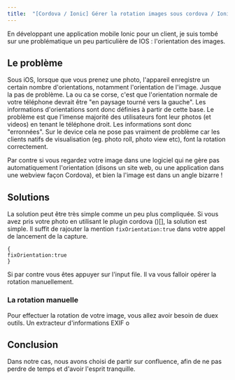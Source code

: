```yaml
---
title:  "[Cordova / Ionic] Gérer la rotation images sous cordova / Ionic"
---
```


En développant une application mobile Ionic pour un client, je suis tombé sur une problématique un peu particulière de IOS : l'orientation des images.


## Le problème

Sous iOS, lorsque que vous prenez une photo, l'appareil enregistre un certain nombre d'orientations, notamment l'orientation de l'image.
Jusque la pas de problème. La ou ca se corse, c'est que l'orientation normale de votre téléphone devrait être "en paysage tourné vers la gauche". Les informations d'orientations sont donc définies à partir de cette base. Le problème est que l'imense majorité des utilisateurs font leur photos (et videos) en tenant le téléphone droit.
Les informations sont donc "erronnées". Sur le device cela ne pose pas vraiment de problème car les clients natifs de visualisation (eg. photo roll, photo view etc), font la rotation correctement.

Par contre si vous regardez votre image dans une logiciel qui ne gère pas automatiquement l'orientation (disons un site web, ou une application dans une webview façon Cordova), et bien la l'image est dans un angle bizarre !



## Solutions

La solution peut être très simple comme un peu plus compliquée. Si vous avez pris votre photo en utilisant le plugin cordova ()[], la solution est simple. Il suffit de rajouter la mention `fixOrientation:true` dans votre appel de lancement de la capture.

```
{
fixOrientation:true
}
```

Si par contre vous êtes appuyer sur l'input file. Il va vous falloir opérer la rotation manuellement.



### La rotation manuelle

Pour effectuer la rotation de votre image, vous allez avoir besoin de duex outils. Un extracteur d'informations EXIF o

## Conclusion

Dans notre cas, nous avons choisi de partir sur confluence, afin de ne pas perdre de temps et d'avoir l'esprit tranquille.

